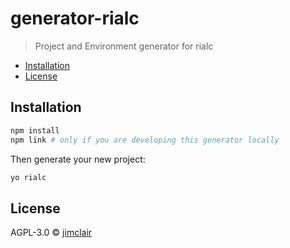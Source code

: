 # generator-rialc
> Project and Environment generator for rialc

- [Installation](#installation)
- [License](#license)

## Installation

```bash
npm install
npm link # only if you are developing this generator locally
```

Then generate your new project:

```bash
yo rialc
```

## License

AGPL-3.0 © [jimclair](https://github.com/jimclair)
